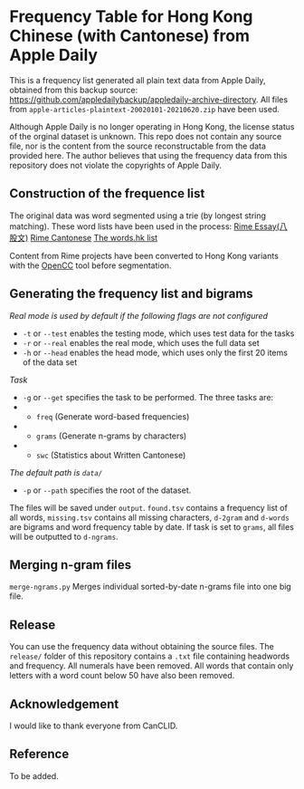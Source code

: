 # Frequency Table for Hong Kong Chinese (with Cantonese) from Apple Daily

This is a frequency list generated all plain text data from Apple Daily, obtained from this backup source: https://github.com/appledailybackup/appledaily-archive-directory. All files from `apple-articles-plaintext-20020101-20210620.zip` have been used.

Although Apple Daily is no longer operating in Hong Kong, the license status of the orginal dataset is unknown. This repo does not contain any source file, nor is the content from the source reconstructable from the data provided here. The author believes that using the frequency data from this repository does not violate the copyrights of Apple Daily.

## Construction of the frequence list

The original data was word segmented using a trie (by longest string matching). These word lists have been used in the process:
[Rime Essay(八股文)](https://github.com/rime/rime-essay)
[Rime Cantonese](https://github.com/rime/rime-cantonese)
[The words.hk list](https://words.hk/faiman/analysis/existingwordcount/)

Content from Rime projects have been converted to Hong Kong variants with the [OpenCC](https://github.com/BYVoid/OpenCC) tool before segmentation.

## Generating the frequency list and bigrams

*Real mode is used by default if the following flags are not configured*
- `-t` or `--test` enables the testing mode, which uses test data for the tasks
- `-r` or `--real` enables the real mode, which uses the full data set
- `-h` or `--head` enables the head mode, which uses only the first 20 items of the data set

*Task*
- `-g` or `--get` specifies the task to be performed. The three tasks are:
- - `freq` (Generate word-based frequencies)
- - `grams` (Generate n-grams by characters)
- - `swc` (Statistics about Written Cantonese)

*The default path is `data/`*
- `-p` or `--path` specifies the root of the dataset. 

The files will be saved under `output`. `found.tsv` contains a frequency list of all words, `missing.tsv` contains all missing characters, `d-2gram` and `d-words` are bigrams and word frequency table by date. If task is set to `grams`, all files will be outputted to `d-ngrams`.

## Merging n-gram files
`merge-ngrams.py` Merges individual sorted-by-date n-grams file into one big file.

## Release

You can use the frequency data without obtaining the source files. The `release/` folder of this repository contains a `.txt` file containing headwords and frequency. All numerals have been removed. All words that contain only letters with a word count below 50 have also been removed.

## Acknowledgement

I would like to thank everyone from CanCLID.

## Reference

To be added.